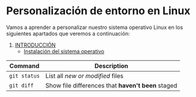 # Personalización de entorno en Linux

Vamos a aprender a personalizar nuestro sistema operativo Linux en los siguientes apartados que veremos a continuación:

1. [INTRODUCCIÓN](https://github.com/Ramixter/personalizacion-de-entorno-en-linux/tree/main/1-INTRODUCCION)
   - [Instalación del sistema operativo](https://github.com/Ramixter/personalizacion-de-entorno-en-linux/tree/main/1-INTRODUCCION#1---introducci%C3%B3n)

| Command | Description |
| --- | --- |
| `git status` | List all *new or modified* files |
| `git diff` | Show file differences that **haven't been** staged |